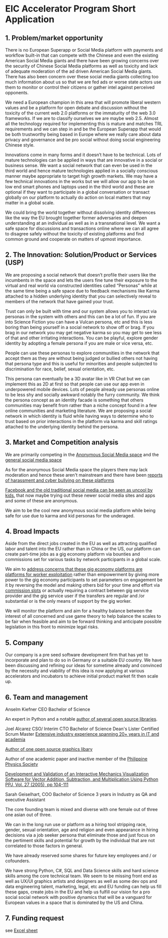 # EIC Accelerator Program Short Application

## 1. Problem/market opportunity

There is no European Superapp or Social Media platform with payments and workflow built-in that can compete with the Chinese and even the existing American Social Media giants and there have been growing concerns over the security of Chinese Social Media platforms as well as toxicity and lack of adequate moderation of the ad driven American Social Media giants. There has also been concern over these social media giants collecting too much information about us so that we are fed ads or worse state actors use them to monitor or control their citizens or gather intel against perceived opponents.

We need a European champion in this area that will promote liberal western values and be a platform for open debate and discussion without the toxicity of the current web 2.0 platforms or the immaturity of the web 3.0 frameworks. If we are to classify ourselves we are maybe web 2.5. Almost all the technology required for implementing this is mature and matches TRL requirements and we can step in and be the European Superapp that would be both trustworthy being based in Europe where we really care about data privacy and governance and be pro social without doing social engineering Chinese style.

Innovations come in many forms and it doesn’t have to be technical. Lots of mature technologies can be applied in ways that are innovative in a social or business sense. We want a social network that can even be used in the third world and hence mature technologies applied in a socially conscious manner maybe appropriate to target high growth markets. We may have a few technical innovations in the works but we will allow our app to be on low end smart phones and laptops used in the third world and these are optional if they want to participate in a global conversation or transact globally on our platform to actually do action on local matters that may matter in a global scale.

We could bring the world together without dissolving identity differences like the way the EU brought together former adversaries and deepen understanding at an individual as well as in a transnational level. We want a safe space for discussions and transactions online where we can all agree to disagree safely without the toxicity of existing platforms and find common ground and cooperate on matters of upmost importance.


## 2. The Innovation: Solution/Product or Services (USP)

We are proposing a social network that doesn’t profile their users like the incumbents in the space and lets the users fine tune their exposure to the virtual and real world via constructed identities called “Personas” while at the same time being a safe space due to feedback mechanisms like Karma attached to a hidden underlying identity that you can selectively reveal to members of the network that have gained your trust.

Trust can only be built with time and our system allows you to interact via personas in the system with others and this can be a lot of fun. If you are into Science Fiction you can have a Vulcan persona, etc and this is less boring than being yourself in a social network to show off or brag. If you brag in our network you may get negative karma so you may get to see less of that and other irritating interactions.  You can be playful, explore gender identity by adopting a female persona if you are male or vice versa, etc.

People can use these personas to explore communities in the network that accept them as they are without being judged or bullied others not having that persona type and this is useful for minorities and people subjected to discrimination for race, belief, sexual orientation, etc.

This persona can eventually be a 3D avatar like in VR Chat but we can implement this as 2D at first so that people can use our app even in underpowered mobile devices. Lots of people already use personas online to be less shy and socially awkward notably the furry community. We think the persona concept as an identity facade is something that others communities may benefit from rather than a niche concept found in a few online communities and marketing literature. We are proposing a social network in which identity is fluid while having ways to determine who to trust based on prior interactions in the platform via karma and skill ratings attached to the underlying identity behind the persona.


## 3. Market and Competition analysis

We are primarily competing in the [Anonymous Social Media space](https://en.wikipedia.org/wiki/Anonymous_social_media) and the [general social media space](https://www.statista.com/outlook/dmo/app/social-networking/worldwide)

As for the anonymous Social Media space the players there may lack moderation and hence these aren't mainstream and there have been [reports of harassment and cyber bullying on these platforms](https://edition.cnn.com/2013/10/10/living/parents-new-apps-bullying/index.html)

[Facebook and the old traditional social media can be seen as uncool by kids.](https://www.theatlantic.com/ideas/archive/2021/10/facebook-midlife-crisis-boomerbook/620307/) that now maybe trying out these newer social media sites and apps and some of these are anonymous.

We aim to be the cool new anonymous social media platform while being safe for use due to karma and kid personas for the underaged.


## 4. Broad Impacts

Aside from the direct jobs created in the EU as well as attracting qualified labor and talent into the EU rather than in China or the US, our platform can create part-time jobs as a gig economy platform via bounties and commissions set for various tasks by network participants in a global scale.

We aim to [address concerns that these gig economy platforms are platforms for worker exploitation](https://techcrunch.com/2021/04/29/the-gig-is-up-on-21st-century-exploitation/) rather than empowerment by giving more power to the gig economy participants to set parameters on engagement be it by reversing the model and making others bid for your time and effort via [commission slots](https://www.reddit.com/r/artbusiness/comments/v8l1rs/what_are_commission_slots_and_what_exactly_is/?rdt=63650) or actually requiring a contract between gig service provider and the gig service user if the transfers are regular and /or substantial or is the only means of support by the gig worker.

We will monitor the platform and aim for a healthy balance between the interest of all concerned and use game theory to help balance the scales to be fair when feasible and aim to be forward thinking and anticipate possible legislation in this front to minimize legal risks.

## 5. Company

Our company is a pre seed software development firm that has yet to incorporate and plan to do so in Germany or a suitable EU country. We have been discussing and refining our ideas for sometime already and convinced by the necessity and viability of this idea is now applying at various accelerators and incubators to achieve initial product market fit then scale up.


## 6. Team and management

Anselm Kiefner
CEO
Bachelor of Science

An expert in Python and a notable [author of several open source libraries](https://github.com/amogorkon).

Joel Alcarez
CSO/ Interim CTO
Bachelor of Science
Dean's Lister
Certified Scrum Master
[Extensive industry experience spanning 20+ years in IT and academia](https://ph.linkedin.com/in/joel-alcarez-89331321)

[Author of one open source graphics libary](https://github.com/TechnoTanuki/Python_BMP)

Author of one academic paper and inactive member of the [Philippine Physics Society](https://www.philippinephysicssociety.org/)

[Development and Validation of an Interactive Mechanics Visualization Software for Vector Addition, Subtraction, and Multiplication Using Python
PPJ, Vol. 27 (2005), pp 104-111](https://www.philippinephysicssociety.org/downloads/PPJ%20%20%281-38%29%20Complete.pdf)


Sarah Geiselhart,
COO
Bachelor of Science
3 years in Industry as QA and
executive Assistant

The core founding team is mixed and diverse with one female out of three one asian out of three.

We can in the long run use or platform as a hiring tool stripping race, gender, sexual orientation, age and religion and even appearance in hiring decisions via a job seeker persona that eliminate those and just focus on the pertiment skills and potential for growth by the individual that are not correlated to those factors in general.

We have already reserved some shares  for future key employees and / or
cofounders.

We have strong Python, C#, SQL and Data Science skills and hard science skills among the core technical team. We seem to be missing front end as well as UX/UI graphics artists and designers as well as some dev ops and data engineering talent, marketing, legal, etc  and EU funding can help us fill these gaps, create jobs in the EU and help us fulfill our vision for a pro social social network with positive dynamics that will be a vanguard for European values in a space that is dominated by the US and China.

## 7. Funding request

see [Excel sheet](soon)

